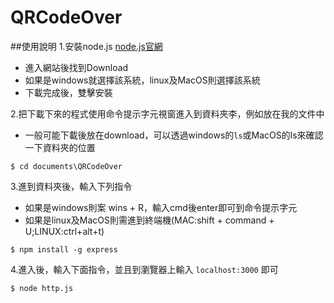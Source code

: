 # QRCodeOver
##使用說明
1.安裝node.js
[node.js官網](https://nodejs.org/en/)
* 進入網站後找到Download
* 如果是windows就選擇該系統，linux及MacOS則選擇該系統
* 下載完成後，雙擊安裝

2.把下載下來的程式使用命令提示字元視窗進入到資料夾李，例如放在我的文件中
* 一般可能下載後放在download，可以透過windows的`ls`或MacOS的ls來確認一下資料夾的位置

```
$ cd documents\QRCodeOver
```

3.進到資料夾後，輸入下列指令
* 如果是windows則案 wins + R，輸入cmd後enter即可到命令提示字元
* 如果是linux及MacOS則需進到終端機(MAC:shift + command + U;LINUX:ctrl+alt+t)

```
$ npm install -g express
```

4.進入後，輸入下面指令，並且到瀏覽器上輸入 `localhost:3000` 即可

```
$ node http.js
```
